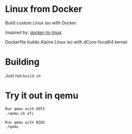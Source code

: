 # Linux from Docker
Build custom Linux iso with Docker

Inspired by: [docker-to-linux](https://github.com/iximiuz/docker-to-linux)

Dockerfile builds Alpine Linux iso with dCore-focal64 kernel

# Building
Just run ```build.sh```

# Try it out in qemu
```bash
Run qemu with UEFI
./qemu.sh efi

Run qemu with BIOS
./qemu
```

